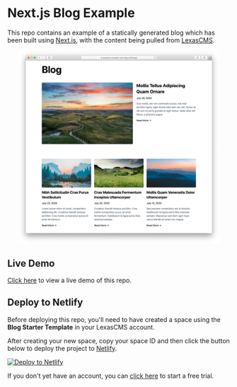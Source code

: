# Next.js Blog Example

This repo contains an example of a statically generated blog which has been built using [Next.js](https://nextjs.org/), with the content being pulled from [LexasCMS](https://www.lexascms.com/).

<p align="center">
  <img src="preview.png" alt="Next.js Blog Example Preview" style="max-width:90%;" />
</p>

## Live Demo

[Click here](https://lexascms-example-next-blog.netlify.app/) to view a live demo of this repo.

## Deploy to Netlify

Before deploying this repo, you'll need to have created a space using the **Blog Starter Template** in your LexasCMS account.

After creating your new space, copy your space ID and then click the button below to deploy the project to [Netlify](https://www.netlify.com/).

[<img src="https://www.netlify.com/img/deploy/button.svg" alt="Deploy to Netlify" />](https://app.netlify.com/start/deploy?repository=https://github.com/LexasCMS/example-next-blog)

If you don't yet have an account, you can [click here](https://app.lexascms.com/signup) to start a free trial.